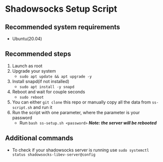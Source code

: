# Shadowsocks Setup Script
## Recommended system requirements
- Ubuntu(20.04)
## Recommended steps
1. Launch as root
1. Upgrade your system
    - `sudo apt update && apt upgrade -y`
1. Install snapd(if not installed)
    - `sudo apt install -y snapd`
1. Reboot and wait for couple seconds
    - `sudo reboot`
1. You can either `git clone` this repo or manually copy all the data from `ss-script.sh` and run it 
1. Run the script with one parameter, where the parameter is your password
    - Run `bash ss-setup.sh <password>` ***Note: the server will be rebooted***

## Additional commands
- To check if your shadowsocks server is running use `sudo systemctl status shadowsocks-libev-server@config`

